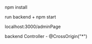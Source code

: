 npm install

run backend + npm start

localhost:3000/adminPage

backend Controller - @CrossOrigin("*")
